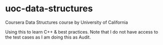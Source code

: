 # uoc-data-structures
Coursera Data Structures course by University of California

Using this to learn C++ & best practices.
Note that I do not have access to the test cases as I am doing this as Audit.
